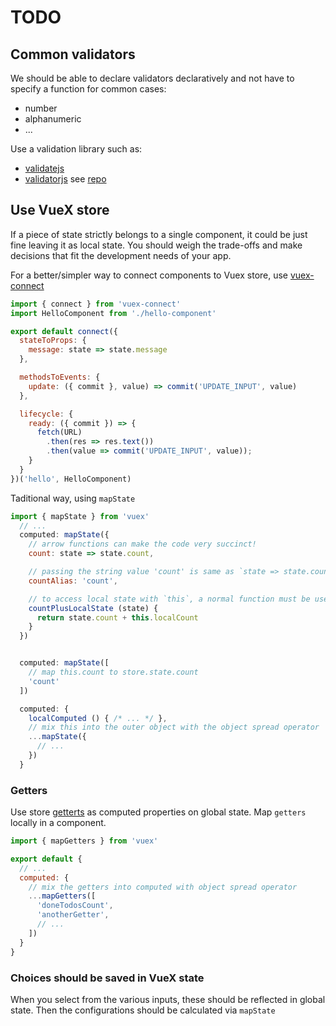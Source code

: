 # TODO

## Common validators

We should be able to declare validators declaratively and not have to specify a function for common cases:
- number
- alphanumeric
- ...

Use a validation library such as:
- [validatejs](https://validatejs.org/)
- [validatorjs](http://validatorjs.org/) see [repo](https://github.com/chriso/validator.js)

## Use VueX store

If a piece of state strictly belongs to a single component, it could be just fine leaving it as local state.
You should weigh the trade-offs and make decisions that fit the development needs of your app.

For a better/simpler way to connect components to Vuex store, use [vuex-connect](https://www.npmjs.com/package/vuex-connect)

```js
import { connect } from 'vuex-connect'
import HelloComponent from './hello-component'

export default connect({
  stateToProps: {
    message: state => state.message
  },

  methodsToEvents: {
    update: ({ commit }, value) => commit('UPDATE_INPUT', value)
  },

  lifecycle: {
    ready: ({ commit }) => {
      fetch(URL)
        .then(res => res.text())
        .then(value => commit('UPDATE_INPUT', value));
    }
  }
})('hello', HelloComponent)
```

Taditional way, using `mapState`

```js
import { mapState } from 'vuex'
  // ...
  computed: mapState({
    // arrow functions can make the code very succinct!
    count: state => state.count,

    // passing the string value 'count' is same as `state => state.count`
    countAlias: 'count',

    // to access local state with `this`, a normal function must be used
    countPlusLocalState (state) {
      return state.count + this.localCount
    }
  })


  computed: mapState([
    // map this.count to store.state.count
    'count'
  ])

  computed: {
    localComputed () { /* ... */ },
    // mix this into the outer object with the object spread operator
    ...mapState({
      // ...
    })
  }
```

### Getters

Use store [getterts](https://vuex.vuejs.org/en/getters.html) as computed properties on global state.
Map `getters` locally in a component.

```js
import { mapGetters } from 'vuex'

export default {
  // ...
  computed: {
    // mix the getters into computed with object spread operator
    ...mapGetters([
      'doneTodosCount',
      'anotherGetter',
      // ...
    ])
  }
}
```

### Choices should be saved in VueX state

When you select from the various inputs, these should be reflected in global state.
Then the configurations should be calculated via `mapState`

